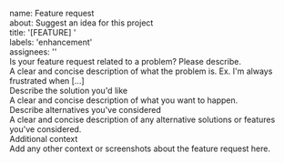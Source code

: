 name: Feature request  
about: Suggest an idea for this project  
title: '\[FEATURE\] '  
labels: 'enhancement'  
assignees: ''  
Is your feature request related to a problem? Please describe.  
A clear and concise description of what the problem is. Ex. I'm always frustrated when \[...\]  
Describe the solution you'd like  
A clear and concise description of what you want to happen.  
Describe alternatives you've considered  
A clear and concise description of any alternative solutions or features you've considered.  
Additional context  
Add any other context or screenshots about the feature request here.
